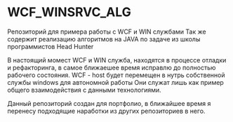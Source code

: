 # WCF_WINSRVC_ALG
Репозиторий для примера работы с WCF и WIN службами
Так же содержит реализацию алгоритмов на JAVA по задаче из школы программистов Head Hunter

В настоящий момест WCF и WIN служба, находятся в процессе отладки и рефакторинга, в самое ближаешее время исправлю до полностью рабочего состояния.
WCF - host будет перемещен в нутрь собственной службы windows для автономной работы
Они служат лишь как пример общего взаимодействия с данными технологиями.


Данный репозиторий создан для портфолио, 
в ближайшее время я перенесу подходящие наработки из других репозиториев в него.
